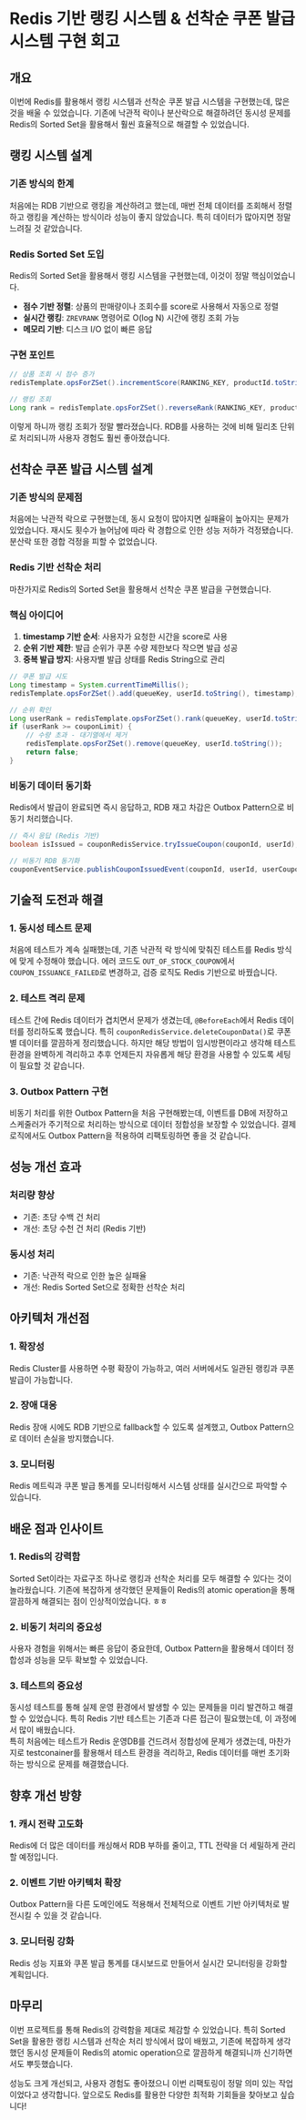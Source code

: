 # Redis 기반 랭킹 시스템 & 선착순 쿠폰 발급 시스템 구현 회고

## 개요

이번에 Redis를 활용해서 랭킹 시스템과 선착순 쿠폰 발급 시스템을 구현했는데, 많은 것을 배울 수 있었습니다. 기존에 낙관적 락이나 분산락으로 해결하려던 동시성 문제를 Redis의 Sorted Set을 활용해서 훨씬 효율적으로 해결할 수 있었습니다.

## 랭킹 시스템 설계

### 기존 방식의 한계
처음에는 RDB 기반으로 랭킹을 계산하려고 했는데, 매번 전체 데이터를 조회해서 정렬하고 랭킹을 계산하는 방식이라 성능이 좋지 않았습니다. 특히 데이터가 많아지면 정말 느려질 것 같았습니다.

### Redis Sorted Set 도입
Redis의 Sorted Set을 활용해서 랭킹 시스템을 구현했는데, 이것이 정말 핵심이었습니다. 

- **점수 기반 정렬**: 상품의 판매량이나 조회수를 score로 사용해서 자동으로 정렬
- **실시간 랭킹**: `ZREVRANK` 명령어로 O(log N) 시간에 랭킹 조회 가능
- **메모리 기반**: 디스크 I/O 없이 빠른 응답

### 구현 포인트
```java
// 상품 조회 시 점수 증가
redisTemplate.opsForZSet().incrementScore(RANKING_KEY, productId.toString(), 1.0);

// 랭킹 조회
Long rank = redisTemplate.opsForZSet().reverseRank(RANKING_KEY, productId.toString());
```

이렇게 하니까 랭킹 조회가 정말 빨라졌습니다. RDB를 사용하는 것에 비해 밀리초 단위로 처리되니까 사용자 경험도 훨씬 좋아졌습니다.

## 선착순 쿠폰 발급 시스템 설계

### 기존 방식의 문제점
처음에는 낙관적 락으로 구현했는데, 동시 요청이 많아지면 실패율이 높아지는 문제가 있었습니다. 재시도 횟수가 늘어남에 따라 락 경합으로 인한 성능 저하가 걱정됐습니다.
분산락 또한 경합 걱정을 피할 수 없었습니다.

### Redis 기반 선착순 처리
마찬가지로 Redis의 Sorted Set을 활용해서 선착순 쿠폰 발급을 구현했습니다.

### 핵심 아이디어
1. **timestamp 기반 순서**: 사용자가 요청한 시간을 score로 사용
2. **순위 기반 제한**: 발급 순위가 쿠폰 수량 제한보다 작으면 발급 성공
3. **중복 발급 방지**: 사용자별 발급 상태를 Redis String으로 관리

```java
// 쿠폰 발급 시도
Long timestamp = System.currentTimeMillis();
redisTemplate.opsForZSet().add(queueKey, userId.toString(), timestamp);

// 순위 확인
Long userRank = redisTemplate.opsForZSet().rank(queueKey, userId.toString());
if (userRank >= couponLimit) {
    // 수량 초과 - 대기열에서 제거
    redisTemplate.opsForZSet().remove(queueKey, userId.toString());
    return false;
}
```

### 비동기 데이터 동기화
Redis에서 발급이 완료되면 즉시 응답하고, RDB 재고 차감은 Outbox Pattern으로 비동기 처리했습니다.

```java
// 즉시 응답 (Redis 기반)
boolean isIssued = couponRedisService.tryIssueCoupon(couponId, userId);

// 비동기 RDB 동기화
couponEventService.publishCouponIssuedEvent(couponId, userId, userCouponId);
```

## 기술적 도전과 해결

### 1. 동시성 테스트 문제
처음에 테스트가 계속 실패했는데, 기존 낙관적 락 방식에 맞춰진 테스트를 Redis 방식에 맞게 수정해야 했습니다. 에러 코드도 `OUT_OF_STOCK_COUPON`에서 `COUPON_ISSUANCE_FAILED`로 변경하고, 검증 로직도 Redis 기반으로 바꿨습니다.

### 2. 테스트 격리 문제
테스트 간에 Redis 데이터가 겹치면서 문제가 생겼는데, `@BeforeEach`에서 Redis 데이터를 정리하도록 했습니다. 특히 `couponRedisService.deleteCouponData()`로 쿠폰별 데이터를 깔끔하게 정리했습니다.
하지만 해당 방법이 임시방편이라고 생각해 테스트 환경을 완벽하게 격리하고 추후 언제든지 자유롭게 해당 환경을 사용할 수 있도록 세팅이 필요할 것 같습니다.

### 3. Outbox Pattern 구현
비동기 처리를 위한 Outbox Pattern을 처음 구현해봤는데, 이벤트를 DB에 저장하고 스케줄러가 주기적으로 처리하는 방식으로 데이터 정합성을 보장할 수 있었습니다.
결제 로직에서도 Outbox Pattern을 적용하여 리팩토링하면 좋을 것 같습니다.

## 성능 개선 효과

### 처리량 향상
- 기존: 초당 수백 건 처리
- 개선: 초당 수천 건 처리 (Redis 기반)

### 동시성 처리
- 기존: 낙관적 락으로 인한 높은 실패율
- 개선: Redis Sorted Set으로 정확한 선착순 처리

## 아키텍처 개선점

### 1. 확장성
Redis Cluster를 사용하면 수평 확장이 가능하고, 여러 서버에서도 일관된 랭킹과 쿠폰 발급이 가능합니다.

### 2. 장애 대응
Redis 장애 시에도 RDB 기반으로 fallback할 수 있도록 설계했고, Outbox Pattern으로 데이터 손실을 방지했습니다.

### 3. 모니터링
Redis 메트릭과 쿠폰 발급 통계를 모니터링해서 시스템 상태를 실시간으로 파악할 수 있습니다.

## 배운 점과 인사이트

### 1. Redis의 강력함
Sorted Set이라는 자료구조 하나로 랭킹과 선착순 처리를 모두 해결할 수 있다는 것이 놀라웠습니다. 기존에 복잡하게 생각했던 문제들이 Redis의 atomic operation을 통해 깔끔하게 해결되는 점이 인상적이었습니다. ㅎㅎ

### 2. 비동기 처리의 중요성
사용자 경험을 위해서는 빠른 응답이 중요한데, Outbox Pattern을 활용해서 데이터 정합성과 성능을 모두 확보할 수 있었습니다.

### 3. 테스트의 중요성
동시성 테스트를 통해 실제 운영 환경에서 발생할 수 있는 문제들을 미리 발견하고 해결할 수 있었습니다. 특히 Redis 기반 테스트는 기존과 다른 접근이 필요했는데, 이 과정에서 많이 배웠습니다.
<br>특히 처음에는 테스트가 Redis 운영DB를 건드려서 정합성에 문제가 생겼는데, 마찬가지로 testconainer를 활용해서 테스트 환경을 격리하고, Redis 데이터를 매번 초기화하는 방식으로 문제를 해결했습니다.

## 향후 개선 방향

### 1. 캐시 전략 고도화
Redis에 더 많은 데이터를 캐싱해서 RDB 부하를 줄이고, TTL 전략을 더 세밀하게 관리할 예정입니다.

### 2. 이벤트 기반 아키텍처 확장
Outbox Pattern을 다른 도메인에도 적용해서 전체적으로 이벤트 기반 아키텍처로 발전시킬 수 있을 것 같습니다.

### 3. 모니터링 강화
Redis 성능 지표와 쿠폰 발급 통계를 대시보드로 만들어서 실시간 모니터링을 강화할 계획입니다.

## 마무리

이번 프로젝트를 통해 Redis의 강력함을 제대로 체감할 수 있었습니다. 특히 Sorted Set을 활용한 랭킹 시스템과 선착순 처리 방식에서 많이 배웠고, 기존에 복잡하게 생각했던 동시성 문제들이 Redis의 atomic operation으로 깔끔하게 해결되니까 신기하면서도 뿌듯했습니다.

성능도 크게 개선되고, 사용자 경험도 좋아졌으니 이번 리팩토링이 정말 의미 있는 작업이었다고 생각합니다. 앞으로도 Redis를 활용한 다양한 최적화 기회들을 찾아보고 싶습니다!
